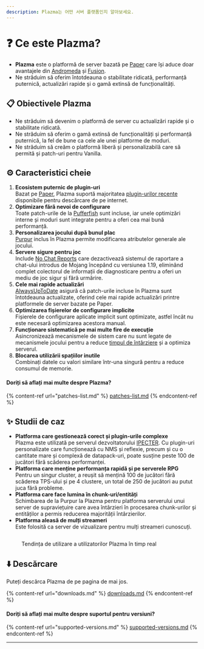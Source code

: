 ```yaml
---
description: Plazma는 어떤 서버 플랫폼인지 알아보세요.
---
```


# ❓ Ce este Plazma?

- **Plazma** este o platformă de server bazată pe [Paper](https://github.com/PaperMC/Paper) care își aduce doar avantajele din [Andromeda](https://github.com/EarendelArchived/Andromeda) și [Fusion](https://github.com/RuinedTechnologyUnify/Fusion).
- Ne străduim să oferim întotdeauna o stabilitate ridicată, performanță puternică, actualizări rapide și o gamă extinsă de funcționalități.

## 📋 Obiectivele Plazma <a href="#id-1" id="id-1"></a>

- Ne străduim să devenim o platformă de server cu actualizări rapide și o stabilitate ridicată.
- Ne străduim să oferim o gamă extinsă de funcționalități și performanță puternică, la fel de bune ca cele ale unei platforme de moduri.
- Ne străduim să creăm o platformă liberă și personalizabilă care să permită și patch-uri pentru Vanilla.

## ⚙️ Caracteristici cheie <a href="#id-2" id="id-2"></a>

1. **Ecosistem puternic de plugin-uri**\
   Bazat pe [Paper](https://github.com/PaperMC/Paper), Plazma suportă majoritatea [plugin-urilor recente](#user-content-fn-1) disponibile pentru descărcare de pe internet.
2. **Optimizare fără nevoi de configurare**\
   Toate patch-urile de la [Pufferfish](https://github.com/pufferfish-gg/Pufferfish) sunt incluse, iar unele optimizări interne și moduri sunt integrate pentru a oferi cea mai bună performanță.
3. **Personalizarea jocului după bunul plac**\
   [Purpur](https://github.com/PurpurMC/Purpur) inclus în Plazma permite modificarea atributelor generale ale jocului.
4. **Servere sigure pentru joc**\
   Include [No Chat Reports](https://github.com/Aizistral-Studios/No-Chat-Reports) care dezactivează sistemul de raportare a chat-ului introdus de Mojang începând cu versiunea 1.19, eliminând complet colectorul de informații de diagnosticare pentru a oferi un mediu de joc sigur și fără urmărire.
5. **Cele mai rapide actualizări**\
   [AlwaysUpToDate](https://github.com/PlazmaMC/AlwaysUpToDate) asigură că patch-urile incluse în Plazma sunt întotdeauna actualizate, oferind cele mai rapide actualizări printre platformele de server bazate pe Paper.
6. **Optimizarea fișierelor de configurare implicite**\
   Fișierele de configurare aplicate implicit sunt optimizate, astfel încât nu este necesară optimizarea acestora manual.
7. **Funcționare sistematică pe mai multe fire de execuție**\
   Asincronizează mecanismele de sistem care nu sunt legate de mecanismele jocului pentru a reduce [timpul de întârziere](#user-content-fn-4) și a optimiza serverul.
8. **Blocarea utilizării spațiilor inutile**\
   Combinați datele cu valori similare într-una singură pentru a reduce consumul de memorie.

#### Doriți să aflați mai multe despre Plazma? <a href="#etc-1" id="etc-1"></a>

{% content-ref url="patches-list.md" %}
[patches-list.md](patches-list.md)
{% endcontent-ref %}

## ✨ Studii de caz <a href="#id-3" id="id-3"></a>

- **Platforma care gestionează corect și plugin-urile complexe**\
  Plazma este utilizată pe serverul dezvoltatorului [IPECTER](https://github.com/IPECTER). Cu plugin-uri personalizate care funcționează cu NMS și reflexie, precum și cu o cantitate mare și complexă de datapack-uri, poate susține peste 100 de jucători fără scăderea performanței.
- **Platforma care menține performanța rapidă și pe serverele RPG**\
  Pentru un singur cluster, a reușit să mențină 100 de jucători fără scăderea TPS-ului și pe 4 clustere, un total de 250 de jucători au putut juca fără probleme.
- **Platforma care face lumina în chunk-uri/entități**\
  Schimbarea de la Purpur la Plazma pentru platforma serverului unui server de supraviețuire care avea întârzieri în procesarea chunk-urilor și entităților a permis reducerea majorității întârzierilor.
- **Platforma aleasă de mulți streameri**\
  Este folosită ca server de vizualizare pentru mulți streameri cunoscuți.

<figure><img src="https://camo.githubusercontent.com/22acffd515755c2cee2078a7697ff35351c5ec7148eb2806deedbe63df1c4ed7/68747470733a2f2f6273746174732e6f72672f7369676e6174757265732f7365727665722d696d706c656d656e746174696f6e2f506c617a6d612e737667" alt=""><figcaption><p>Tendința de utilizare a utilizatorilor Plazma în timp real</p></figcaption></figure>

## ⬇️ Descărcare

Puteți descărca Plazma de pe pagina de mai jos.

{% content-ref url="downloads.md" %}
[downloads.md](downloads.md)
{% endcontent-ref %}

#### Doriți să aflați mai multe despre suportul pentru versiuni?

{% content-ref url="supported-versions.md" %}
[supported-versions.md](supported-versions.md)
{% endcontent-ref %}

***

[^1]: Plugin-urile Bukkit, CraftBukkit, Spigot și plugin-urile Paper, Pufferfish, Purpur.

[^2]: De la Microsoft Corporation.

[^3]: Dacă dezactivați sistemul de raportare a chat-ului, chat-ul este gestionat exclusiv pe server, prevenind urmărirea chat-ului de către Mojang.

[^4]: Timpul când jocul se oprește pentru ca mecanismele de sistem să funcționeze.
